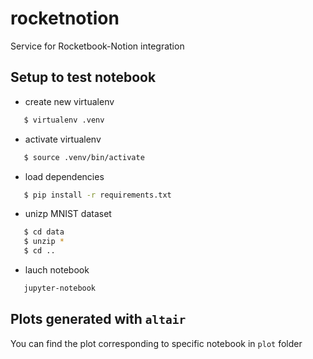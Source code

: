 # rocketnotion
Service for Rocketbook-Notion integration
## Setup to test notebook
* create new virtualenv
```bash
   $ virtualenv .venv
```

* activate virtualenv
```bash
   $ source .venv/bin/activate
```

* load dependencies
```bash
   $ pip install -r requirements.txt
```

* unizp MNIST dataset
```bash
   $ cd data
   $ unzip *
   $ cd ..
```

* lauch notebook
```bash
   jupyter-notebook
```
## Plots generated with `altair`
You can find the plot corresponding to specific notebook in `plot` folder
